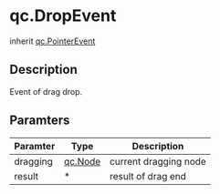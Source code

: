 # qc.DropEvent
inherit [qc.PointerEvent](PointerEvent.md)

## Description
Event of drag drop.

## Paramters
| Paramter | Type | Description |
| ------------- |-------------|-------------|
| dragging | [qc.Node](../Node/README.md) | current dragging node |
| result | * | result of drag end |

